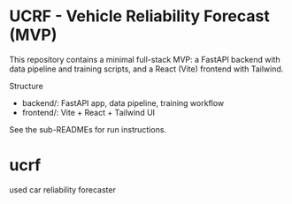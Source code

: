 # UCRF - Vehicle Reliability Forecast (MVP)

This repository contains a minimal full-stack MVP: a FastAPI backend with data pipeline and training scripts, and a React (Vite) frontend with Tailwind.

Structure
- backend/: FastAPI app, data pipeline, training workflow
- frontend/: Vite + React + Tailwind UI

See the sub-READMEs for run instructions.
# ucrf
used car reliability forecaster
